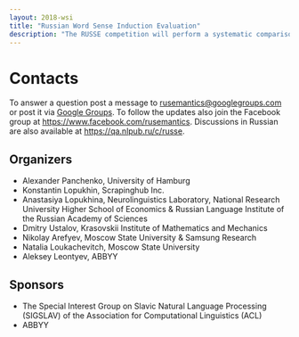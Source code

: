 ```yaml
---
layout: 2018-wsi
title: "Russian Word Sense Induction Evaluation"
description: "The RUSSE competition will perform a systematic comparison and evaluation of the baseline and the most recent approaches to word sense induction and disambuguation."
---
```


# Contacts

To answer a question post a message to [rusemantics@googlegroups.com](mailto:rusemantics@googlegroups.com) or post it via [Google Groups](https://groups.google.com/forum/?fromgroups#!forum/rusemantics). To follow the updates also join the Facebook group at <https://www.facebook.com/rusemantics>. Discussions in Russian are also available at <https://qa.nlpub.ru/c/russe>.

## Organizers

* Alexander Panchenko, University of Hamburg
* Konstantin Lopukhin, Scrapinghub Inc.
* Anastasiya Lopukhina, Neurolinguistics Laboratory, National Research University Higher School of Economics & Russian Language Institute of the Russian Academy of Sciences
* Dmitry Ustalov, Krasovskii Institute of Mathematics and Mechanics
* Nikolay Arefyev, Moscow State University & Samsung Research
* Natalia Loukachevitch, Moscow State University
* Aleksey Leontyev, ABBYY

## Sponsors

* The Special Interest Group on Slavic Natural Language Processing (SIGSLAV) of the Association for Computational Linguistics (ACL)
* ABBYY
